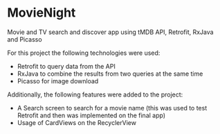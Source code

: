 # MovieNight
Movie and TV search and discover app using tMDB API, Retrofit, RxJava and Picasso


For this project the following technologies were used:
- Retrofit to query data from the API
- RxJava to combine the results from two queries at the same time
- Picasso for image download

Additionally, the following features were added to the project:
- A Search screen to search for a movie name (this was used to test Retrofit and then was implemented on the final app)
- Usage of CardViews on the RecyclerView
